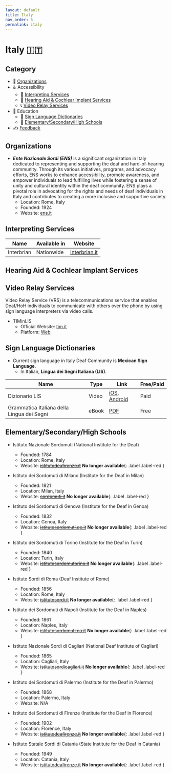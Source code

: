 ```yaml
---
layout: default
title: Italy
nav_order: 5
permalink: italy
---
```

# Italy :it:
## Category
- 🏢 [Organizations](#organizations)
- ♿ Accessibility 
  - 💬 [Interpreting Services](#interpreting-services)
  - 🦻 [Hearing Aid & Cochlear Implant Services](#hearing-aid-&-cochlear-impant-services)
  - 📞 [Video Relay Services](#video-relay-services)
- 📖 Education
    - 👋 [Sign Language Dictionaries](#sign-language-dictionaries)
    - 🏫 [Elementary/Secondary/High Schools](#elementarysecondaryhigh-schools)
- ✍️ [Feedback](#feedback)

## Organizations
- ***Ente Nazionale Sordi (ENS)*** is a significant organization in Italy dedicated to representing and supporting the deaf and hard-of-hearing community. Through its various initiatives, programs, and advocacy efforts, ENS works to enhance accessibility, promote awareness, and empower individuals to lead fulfilling lives while fostering a sense of unity and cultural identity within the deaf community. ENS plays a pivotal role in advocating for the rights and needs of deaf individuals in Italy and contributes to creating a more inclusive and supportive society.
  - Location: Rome, Italy
  - Founded: 1924
  - Website: [ens.it](https://www.ens.it/)

## Interpreting Services

| Name  | Available in | Website |
|------|--------------|---------|
| Interbrian | Nationwide | [interbrian.it](https://interbrian.it/en/services/sign-language-interpreting/) |

## Hearing Aid & Cochlear Implant Services

## Video Relay Services
Video Relay Service (VRS) is a telecommunications service that enables Deaf/HoH individuals to communicate with others over the phone by using sign language interpreters via video calls.

- TIMinLIS
  - Official Website: [tim.it](https://www.tim.it/assistenza/assistenza-tecnica/servizi-online/timinlis)
  - Platform: [Web](https://comunica.tim.it/sordi/)


## Sign Language Dictionaries
- Current sign language in Italy Deaf Community is **Mexican Sign Language**.
    - In Italian, **Lingua dei Segni Italiana (LIS)**.

| Name | Type | Link | Free/Paid |
|------|------|------|-----------|
| Dizionario LIS | Video | [iOS](https://apps.apple.com/ca/app/dizionario-lis/id917187457), [Android](https://play.google.com/store/apps/details?id=com.euromedia.dizionariolis&hl=en&gl=US) | Paid |
| Grammatica Italiana della Lingua dei Segni | eBook | [PDF](https://edizionicafoscari.unive.it/it/edizioni4/libri/978-88-6969-645-9/) | Free |

## Elementary/Secondary/High Schools
- Istituto Nazionale Sordomuti (National Institute for the Deaf)
  - Founded: 1784
  - Location: Rome, Italy
  - Website: ~~[istitutodeafirenze.it](http://www.istitutodeafirenze.it/)~~ **No longer available**{: .label .label-red } 

- Istituto dei Sordomuti di Milano (Institute for the Deaf in Milan)
  - Founded: 1821
  - Location: Milan, Italy
  - Website: ~~[sordomuti.it](https://www.sordomuti.it/)~~ **No longer available**{: .label .label-red } 

- Istituto dei Sordomuti di Genova (Institute for the Deaf in Genoa)
  - Founded: 1832
  - Location: Genoa, Italy
  - Website: ~~[istitutosordomuti.ge.it](http://www.istitutosordomuti.ge.it/)~~ **No longer available**{: .label .label-red } 

- Istituto dei Sordomuti di Torino (Institute for the Deaf in Turin)
  - Founded: 1840
  - Location: Turin, Italy
  - Website: ~~[istitutosordomutorino.it](https://www.istitutosordomutorino.it/)~~ **No longer available**{: .label .label-red } 

- Istituto Sordi di Roma (Deaf Institute of Rome)
  - Founded: 1856
  - Location: Rome, Italy
  - Website: ~~[istitutosordi.it](https://www.istitutosordi.it/)~~ **No longer available**{: .label .label-red } 

- Istituto dei Sordomuti di Napoli (Institute for the Deaf in Naples)
  - Founded: 1861
  - Location: Naples, Italy
  - Website: ~~[istitutosordomuti.na.it](https://www.istitutosordomuti.na.it/)~~ **No longer available**{: .label .label-red } 

- Istituto Nazionale Sordi di Cagliari (National Deaf Institute of Cagliari)
  - Founded: 1865
  - Location: Cagliari, Italy
  - Website: ~~[istitutosordicagliari.it](https://www.istitutosordicagliari.it/)~~ **No longer available**{: .label .label-red } 

- Istituto dei Sordomuti di Palermo (Institute for the Deaf in Palermo)
  - Founded: 1868
  - Location: Palermo, Italy
  - Website: N/A

- Istituto dei Sordomuti di Firenze (Institute for the Deaf in Florence)
  - Founded: 1902
  - Location: Florence, Italy
  - Website: ~~[istitutodeafirenze.it](http://www.istitutodeafirenze.it/)~~ **No longer available**{: .label .label-red } 

- Istituto Statale Sordi di Catania (State Institute for the Deaf in Catania)
  - Founded: 1949
  - Location: Catania, Italy
  - Website: ~~[istitutodeafirenze.it](https://www.istitutodeafirenze.it/)~~ **No longer available**{: .label .label-red } 